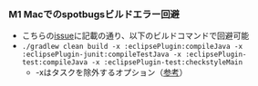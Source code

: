 
### M1 Macでのspotbugsビルドエラー回避

- こちらの[issue](https://github.com/spotbugs/spotbugs/issues/2065)に記載の通り、以下のビルドコマンドで回避可能
- `./gradlew clean build -x :eclipsePlugin:compileJava -x :eclipsePlugin-junit:compileTestJava -x :eclipsePlugin-test:compileJava -x :eclipsePlugin-test:checkstyleMain`
  - -xはタスクを除外するオプション（[参考](https://docs.gradle.org/current/userguide/command_line_interface.html#sec:command_line_executing_tasks)）
